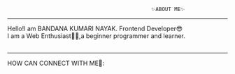                                                   ✨ABOUT ME✨
<hr color="black">
Hello!I am BANDANA KUMARI NAYAK.
Frontend Developer😎
</BR>
I am a Web Enthusiast👩‍💻,a beginner programmer and learner.
</BR>
</br>
<hr color="black">
HOW CAN CONNECT WITH ME🤔:

